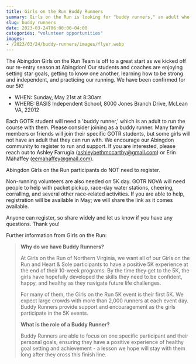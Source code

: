 ```yaml
--- 
title: Girls on the Run Buddy Runners
summary: Girls on the Run is looking for "buddy runners," an adult who will run the course with participants.
slug: buddy runners
date: 2023-03-24T06:00:00-04:00
categories: "volunteer opportunities"
images: 
- /2023/03/24/buddy-runners/images/flyer.webp
---
```


The Abingdon Girls on the Run Team is off to a great start as we kicked off our re-entry season at Abingdon! Our students and coaches are enjoying setting star goals, getting to know one another, learning how to be strong and independent, and practicing our running. We have been confirmed for our 5K!

- WHEN: Sunday, May 21st at 8:30am
- WHERE: BASIS Independent School, 8000 Jones Branch Drive, McLean VA, 22012

Each GOTR student will need a 'buddy runner,' which is an adult to run the course with them. Please consider joining as a buddy runner. Many family members or friends will join their specific GOTR students, but some girls will not have an adult that they can run with. We encourage our Abingdon community to register to run and support. If you are interested, please reach out to Ashley Farrugia (ashleybethmccarthy@gmail.com) or Erin Mahaffey (eemahaffey@gmail.com).

Abingdon Girls on the Run participants do NOT need to register. 

Non-running volunteers are also needed on 5K day. GOTR NOVA will need people to help with packet pickup, race-day water stations, cheering, corralling, and several other race-related activities. If you are able to help, registration will be available in May; we will share the link as it comes available. 

Anyone can register, so share widely and let us know if you have any questions. Thank you!

Further information from Girls on the Run:

> **Why do we have Buddy Runners?**
>
> At Girls on the Run of Northern Virginia, we want all of our Girls on the Run and Heart & Sole participants to have a positive 5K experience at the end of their 10-week programs. By the time they get to the 5K, the girls have hopefully developed the skills they need to be confident, happy, and healthy as they navigate future life challenges.
>
> For many of them, the Girls on the Run 5K event is their first 5K. We expect large crowds with more than 2,000 runners at each event day. Buddy Runners provide support and encouragement as the girls participate in the 5K events.
>
> **What is the role of a Buddy Runner?**
>
> Buddy Runners are able to focus on one specific participant and their personal goals, ensuring they have a positive experience of healthy goal setting and achievement - a lesson we hope will stay with them long after they cross this finish line.

<!--
![Girls on the Run buddy runner information](images/flyer.webp)
-->